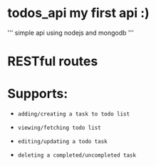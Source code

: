 # todos_api my first api :)
'''
    simple api using nodejs and mongodb
'''
# RESTful routes
# Supports:
-     adding/creating a task to todo list
-     viewing/fetching todo list
-     editing/updating a todo task
-     deleting a completed/uncompleted task